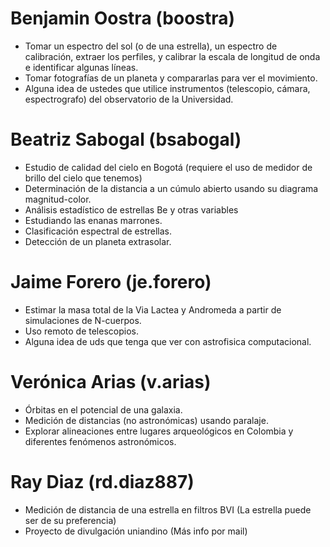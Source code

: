 Benjamin Oostra (boostra)
=========================
- Tomar un espectro del sol (o de una estrella), un espectro de
  calibración, extraer los perfiles, y calibrar la escala de longitud 
  de onda e identificar algunas líneas.
- Tomar fotografías de un planeta y compararlas para ver el movimiento.
- Alguna idea de ustedes que utilice instrumentos (telescopio, cámara,
  espectrografo) del observatorio de la Universidad.

Beatriz Sabogal (bsabogal)
==========================
- Estudio de calidad del cielo en Bogotá (requiere el uso de medidor
  de brillo del cielo que tenemos) 
- Determinación de la distancia a un cúmulo abierto usando su diagrama
  magnitud-color.  
- Análisis estadístico de estrellas Be y otras variables  
- Estudiando las enanas marrones.
- Clasificación espectral de estrellas.
- Detección de un planeta extrasolar.

Jaime Forero (je.forero)
========================
- Estimar la masa total de la Via Lactea y Andromeda a partir de simulaciones de N-cuerpos.
- Uso remoto de telescopios.
- Alguna idea de uds que tenga que ver con astrofisica computacional.


Verónica Arias (v.arias)
========================
- Órbitas en el potencial de una galaxia.
- Medición de distancias (no astronómicas) usando paralaje.
- Explorar alineaciones entre lugares arqueológicos en Colombia y
  diferentes fenómenos astronómicos. 

Ray Diaz (rd.diaz887)
================================
- Medición de distancia de una estrella en filtros BVI (La estrella puede ser de su preferencia)
- Proyecto de divulgación uniandino (Más info por mail)
